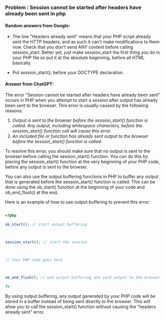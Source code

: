 ### Problem : Session cannot be started after headers have already been sent in php

#### Random answers from Google:

- The line "Headers already sent" means that your PHP script already sent the HTTP headers, and as such it can't make modifications to them now. Check that you don't send ANY content before calling session_start. Better yet, just make session_start the first thing you do in your PHP file so put it at the absolute beginning, before all HTML basically.

  

- Put session_start(); before your DOCTYPE declaration. 




#### Answer from ChatGPT:



The error "Session cannot be started after headers have already been sent" occurs in PHP when you attempt to start a session after output has already been sent to the browser. This error is usually caused by the following reasons:



1. *Output is sent to the browser before the session_start() function is called. Any output, including whitespace characters, before the session_start() function call will cause this error.*
2. *An included file or function has already sent output to the browser before the session_start() function is called.*



To resolve this error, you should make sure that no output is sent to the browser before calling the session_start() function. You can do this by placing the session_start() function at the very beginning of your PHP code, before any output is sent to the browser.

You can also use the output buffering functions in PHP to buffer any output that is generated before the session_start() function is called. This can be done using the ob_start() function at the beginning of your code and ob_end_flush() at the end.



Here is an example of how to use output buffering to prevent this error:



```php

<?php

ob_start(); // start output buffering



session_start(); // start the session



// Your PHP code goes here



ob_end_flush(); // end output buffering and send output to the browser

?>

```



By using output buffering, any output generated by your PHP code will be stored in a buffer instead of being sent directly to the browser. This will allow you to call the session_start() function without causing the "headers already sent" error.

